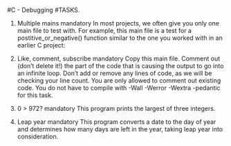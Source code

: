 #C - Debugging
#TASKS.
1. Multiple mains
 mandatory
 In most projects, we often give you only one main file to test with. For example, this main file is a test for a postitive_or_negative() function similar to the one you worked with in an earlier C project:

2. Like, comment, subscribe
 mandatory
 Copy this main file. Comment out (don’t delete it!) the part of the code that is causing the output to go into an infinite loop.
Don’t add or remove any lines of code, as we will be checking your line count. You are only allowed to comment out existing code. You do not have to compile with -Wall -Werror -Wextra -pedantic for this task.

2. 0 > 972?
 mandatory
 This program prints the largest of three integers.

3. Leap year mandatory This program converts a date to the day of year and determines how many days are left in the year, taking leap year into consideration.


